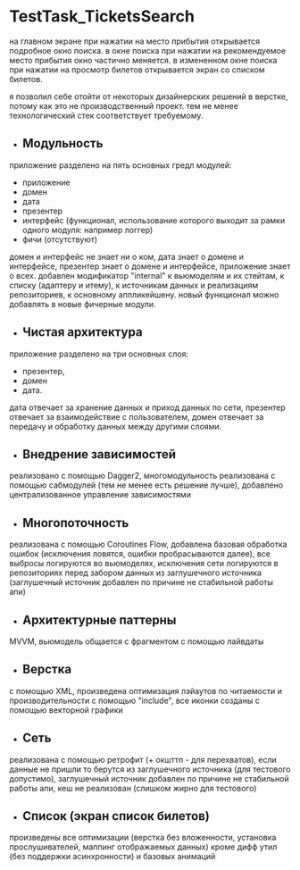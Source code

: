 # TestTask_TicketsSearch

на главном экране при нажатии на место прибытия открывается подробное окно поиска.
в окне поиска при нажатии на рекомендуемое место прибытия окно частично меняется.
в измененном окне поиска при нажатии на просмотр билетов открывается экран со списком билетов.

я позволил себе отойти от некоторых дизайнерских решений в верстке, потому как это не производственный проект.
тем не менее технологический стек соответствует требуемому.

- ## Модульность

приложение разделено на пять основных гредл модулей:
- приложение
- домен
- дата
- презентер
- интерфейс (функционал, использование которого выходит за рамки одного модуля: например логгер)
- фичи (отсутствуют)

домен и интерфейс не знает ни о ком, дата знает о домене и интерфейсе, презентер знает о домене и интерфейсе, 
приложение знает о всех.
добавлен модификатор "internal" к вьюмоделям и их стейтам, к списку (адаптеру и итему), 
к источникам данных и реализациям репозиториев, к основному аппликейшену.
новый функционал можно добавлять в новые фичерные модули.

- ## Чистая архитектура

приложение разделено на три основных слоя: 
- презентер, 
- домен 
- дата. 

дата отвечает за хранение данных и приход данных по сети, 
презентер отвечает за взаимодействие с пользователем, 
домен отвечает за передачу и обработку данных между другими слоями.

- ## Внедрение зависимостей

реализовано с помощью Dagger2,
многомодульность реализована с помощью сабмодулей (тем не менее есть решение лучше),
добавлено централизованное управление зависимостями

- ## Многопоточность

реализована с помощью Coroutines Flow, 
добавлена базовая обработка ошибок (исключения ловятся, ошибки пробрасываются далее), 
все выбросы логируются во вьюмоделях, 
исключения сети логируются в репозиториях перед забором данных из заглушечного источника
(заглушечный источник добавлен по причине не стабильной работы апи)

- ## Архитектурные паттерны

MVVM, вьюмодель общается с фрагментом с помощью лайвдаты

- ## Верстка

с помощью XML, произведена оптимизация лэйаутов по читаемости и производительности с помощью "include",
все иконки созданы с помощью векторной графики

- ## Сеть

реализована с помощью ретрофит (+ окшттп - для перехватов),
если данные не пришли то берутся из заглушечного источника (для тестового допустимо),
заглушечный источник добавлен по причине не стабильной работы апи,
кеш не реализован (слишком жирно для тестового)

- ## Список (экран список билетов)

произведены все оптимизации (верстка без вложенности, установка прослушивателей, маппинг отображаемых данных) 
кроме дифф утил (без поддержки асинхронности) и базовых анимаций
